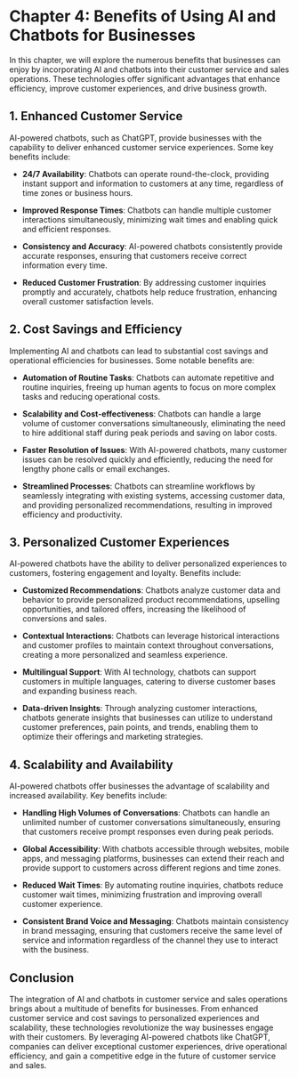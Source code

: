 Chapter 4: Benefits of Using AI and Chatbots for Businesses
===========================================================

In this chapter, we will explore the numerous benefits that businesses can enjoy by incorporating AI and chatbots into their customer service and sales operations. These technologies offer significant advantages that enhance efficiency, improve customer experiences, and drive business growth.

**1. Enhanced Customer Service**
--------------------------------

AI-powered chatbots, such as ChatGPT, provide businesses with the capability to deliver enhanced customer service experiences. Some key benefits include:

* **24/7 Availability**: Chatbots can operate round-the-clock, providing instant support and information to customers at any time, regardless of time zones or business hours.

* **Improved Response Times**: Chatbots can handle multiple customer interactions simultaneously, minimizing wait times and enabling quick and efficient responses.

* **Consistency and Accuracy**: AI-powered chatbots consistently provide accurate responses, ensuring that customers receive correct information every time.

* **Reduced Customer Frustration**: By addressing customer inquiries promptly and accurately, chatbots help reduce frustration, enhancing overall customer satisfaction levels.

**2. Cost Savings and Efficiency**
----------------------------------

Implementing AI and chatbots can lead to substantial cost savings and operational efficiencies for businesses. Some notable benefits are:

* **Automation of Routine Tasks**: Chatbots can automate repetitive and routine inquiries, freeing up human agents to focus on more complex tasks and reducing operational costs.

* **Scalability and Cost-effectiveness**: Chatbots can handle a large volume of customer conversations simultaneously, eliminating the need to hire additional staff during peak periods and saving on labor costs.

* **Faster Resolution of Issues**: With AI-powered chatbots, many customer issues can be resolved quickly and efficiently, reducing the need for lengthy phone calls or email exchanges.

* **Streamlined Processes**: Chatbots can streamline workflows by seamlessly integrating with existing systems, accessing customer data, and providing personalized recommendations, resulting in improved efficiency and productivity.

**3. Personalized Customer Experiences**
----------------------------------------

AI-powered chatbots have the ability to deliver personalized experiences to customers, fostering engagement and loyalty. Benefits include:

* **Customized Recommendations**: Chatbots analyze customer data and behavior to provide personalized product recommendations, upselling opportunities, and tailored offers, increasing the likelihood of conversions and sales.

* **Contextual Interactions**: Chatbots can leverage historical interactions and customer profiles to maintain context throughout conversations, creating a more personalized and seamless experience.

* **Multilingual Support**: With AI technology, chatbots can support customers in multiple languages, catering to diverse customer bases and expanding business reach.

* **Data-driven Insights**: Through analyzing customer interactions, chatbots generate insights that businesses can utilize to understand customer preferences, pain points, and trends, enabling them to optimize their offerings and marketing strategies.

**4. Scalability and Availability**
-----------------------------------

AI-powered chatbots offer businesses the advantage of scalability and increased availability. Key benefits include:

* **Handling High Volumes of Conversations**: Chatbots can handle an unlimited number of customer conversations simultaneously, ensuring that customers receive prompt responses even during peak periods.

* **Global Accessibility**: With chatbots accessible through websites, mobile apps, and messaging platforms, businesses can extend their reach and provide support to customers across different regions and time zones.

* **Reduced Wait Times**: By automating routine inquiries, chatbots reduce customer wait times, minimizing frustration and improving overall customer experience.

* **Consistent Brand Voice and Messaging**: Chatbots maintain consistency in brand messaging, ensuring that customers receive the same level of service and information regardless of the channel they use to interact with the business.

**Conclusion**
--------------

The integration of AI and chatbots in customer service and sales operations brings about a multitude of benefits for businesses. From enhanced customer service and cost savings to personalized experiences and scalability, these technologies revolutionize the way businesses engage with their customers. By leveraging AI-powered chatbots like ChatGPT, companies can deliver exceptional customer experiences, drive operational efficiency, and gain a competitive edge in the future of customer service and sales.
